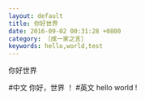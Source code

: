 ```yaml
---
layout: default
title: 你好世界
date: 2016-09-02 00:31:28 +0800
category: ［成一家之言］
keywords: hello,world,test
---
```

你好世界


#中文
你好，世界 ！
#英文
hello world !